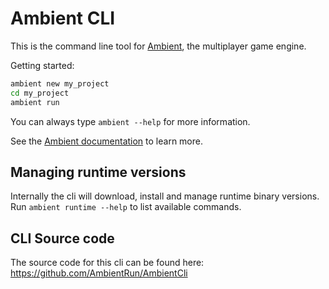 # Ambient CLI

This is the command line tool for [Ambient](https://github.com/AmbientRun/Ambient), the multiplayer game engine.

Getting started:

```sh
ambient new my_project
cd my_project
ambient run
```

You can always type `ambient --help` for more information.

See the [Ambient documentation](https://ambientrun.github.io/Ambient/) to learn more.

## Managing runtime versions

Internally the cli will download, install and manage runtime binary versions.
Run `ambient runtime --help` to list available commands.

## CLI Source code

The source code for this cli can be found here: https://github.com/AmbientRun/AmbientCli
